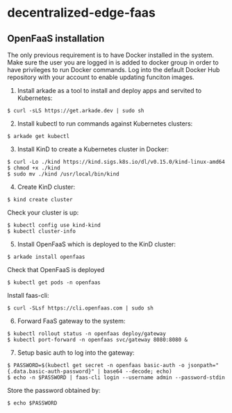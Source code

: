 # decentralized-edge-faas

## OpenFaaS installation

The only previous requirement is to have Docker installed in the system. 
Make sure the user you are logged in is added to docker group in order to have privileges to run Docker commands.
Log into the default Docker Hub repository with your account to enable updating funciton images.

1. Install arkade as a tool to install and deploy apps and servited to Kubernetes:
```console
$ curl -sLS https://get.arkade.dev | sudo sh
```

2. Install kubectl to run commands against Kubernetes clusters:
```console
$ arkade get kubectl
```

3. Install KinD to create a Kubernetes cluster in Docker:
```console
$ curl -Lo ./kind https://kind.sigs.k8s.io/dl/v0.15.0/kind-linux-amd64
$ chmod +x ./kind
$ sudo mv ./kind /usr/local/bin/kind
```

4. Create KinD cluster:
```console
$ kind create cluster
```
Check your cluster is up:
```console
$ kubectl config use kind-kind
$ kubectl cluster-info
```

5. Install OpenFaaS which is deployed to the KinD cluster:
```console
$ arkade install openfaas
```
Check that OpenFaaS is deployed
```console
$ kubectl get pods -n openfaas
```
Install faas-cli:
```console
$ curl -SLsf https://cli.openfaas.com | sudo sh
```

6. Forward FaaS gateway to the system:
```console
$ kubectl rollout status -n openfaas deploy/gateway
$ kubectl port-forward -n openfaas svc/gateway 8080:8080 &
```

7. Setup basic auth to log into the gateway:
```console
$ PASSWORD=$(kubectl get secret -n openfaas basic-auth -o jsonpath="{.data.basic-auth-password}" | base64 --decode; echo)
$ echo -n $PASSWORD | faas-cli login --username admin --password-stdin
```
Store the password obtained by:
```console
$ echo $PASSWORD
```

